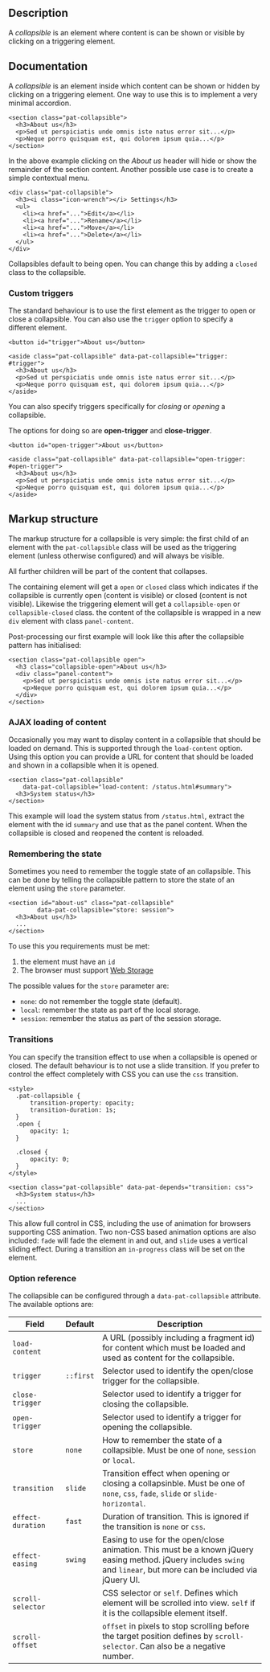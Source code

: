 ## Description

A _collapsible_ is an element where content is can be shown or visible by clicking on a triggering element.

## Documentation

A _collapsible_ is an element inside which content can be shown or hidden
by clicking on a triggering element. One way to use this is to implement
a very minimal accordion.

    <section class="pat-collapsible">
      <h3>About us</h3>
      <p>Sed ut perspiciatis unde omnis iste natus error sit...</p>
      <p>Neque porro quisquam est, qui dolorem ipsum quia...</p>
    </section>

In the above example clicking on the _About us_ header will hide or
show the remainder of the section content. Another possible use case is
to create a simple contextual menu.

    <div class="pat-collapsible">
      <h3><i class="icon-wrench"></i> Settings</h3>
      <ul>
        <li><a href="...">Edit</a></li>
        <li><a href="...">Rename</a></li>
        <li><a href="...">Move</a></li>
        <li><a href="...">Delete</a></li>
      </ul>
    </div>

Collapsibles default to being open. You can change this by adding a
`closed` class to the collapsible.

### Custom triggers

The standard behaviour is to use the first element as the trigger to open or
close a collapsible. You can also use the `trigger` option to specify a
different element.

    <button id="trigger">About us</button>

    <aside class="pat-collapsible" data-pat-collapsible="trigger: #trigger">
      <h3>About us</h3>
      <p>Sed ut perspiciatis unde omnis iste natus error sit...</p>
      <p>Neque porro quisquam est, qui dolorem ipsum quia...</p>
    </aside>

You can also specify triggers specifically for _closing_ or _opening_ a
collapsible.

The options for doing so are **open-trigger** and **close-trigger**.

    <button id="open-trigger">About us</button>

    <aside class="pat-collapsible" data-pat-collapsible="open-trigger: #open-trigger">
      <h3>About us</h3>
      <p>Sed ut perspiciatis unde omnis iste natus error sit...</p>
      <p>Neque porro quisquam est, qui dolorem ipsum quia...</p>
    </aside>

## Markup structure

The markup structure for a collapsible is very simple: the first child
of an element with the `pat-collapsible` class will be used as the
triggering element (unless otherwise configured) and will always be visible.

All further children will be part of the content that collapses.

The containing element will get a `open` or `closed` class which indicates if
the collapsible is currently open (content is visible) or closed (content is
not visible). Likewise the triggering element will get a `collapsible-open` or
`collapsible-closed` class. the content of the collapsible is wrapped in a new
`div` element with class `panel-content`.

Post-processing our first example will look like this after the
collapsible pattern has initialised:

    <section class="pat-collapsible open">
      <h3 class="collapsible-open">About us</h3>
      <div class="panel-content">
        <p>Sed ut perspiciatis unde omnis iste natus error sit...</p>
        <p>Neque porro quisquam est, qui dolorem ipsum quia...</p>
      </div>
    </section>

### AJAX loading of content

Occasionally you may want to display content in a collapsible that
should be loaded on demand. This is supported through the `load-content`
option. Using this option you can provide a URL for content that should
be loaded and shown in a collapsible when it is opened.

    <section class="pat-collapsible"
        data-pat-collapsible="load-content: /status.html#summary">
      <h3>System status</h3>
    </section>

This example will load the system status from `/status.html`, extract
the element with the id `summary` and use that as the panel content.
When the collapsible is closed and reopened the content is reloaded.

### Remembering the state

Sometimes you need to remember the toggle state of an collapsible. This
can be done by telling the collapsible pattern to store the state of an
element using the `store` parameter.

    <section id="about-us" class="pat-collapsible"
            data-pat-collapsible="store: session">
      <h3>About us</h3>
      ...
    </section>

To use this you requirements must be met:

1.  the element must have an `id`
2.  The browser must support [Web Storage](http://www.w3.org/TR/webstorage/)

The possible values for the `store` parameter are:

-   `none`: do not remember the toggle state (default).
-   `local`: remember the state as part of the local storage.
-   `session`: remember the status as part of the session storage.

### Transitions

You can specify the transition effect to use when a collapsible
is opened or closed. The default behaviour is to not use a slide transition.
If you prefer to control the effect completely with CSS you can use the `css`
transition.

    <style>
      .pat-collapsible {
          transition-property: opacity;
          transition-duration: 1s;
      }
      .open {
          opacity: 1;
      }

      .closed {
          opacity: 0;
      }
    </style>

    <section class="pat-collapsible" data-pat-depends="transition: css">
      <h3>System status</h3>
      ...
    </section>

This allow full control in CSS, including the use of animation for
browsers supporting CSS animation. Two non-CSS based animation options
are also included: `fade` will fade the element in and out, and `slide`
uses a vertical sliding effect. During a transition an `in-progress`
class will be set on the element.

### Option reference

The collapsible can be configured through a `data-pat-collapsible`
attribute. The available options are:

| Field             | Default   | Description                                                                                                                                                          |
| ----------------- | --------- | -------------------------------------------------------------------------------------------------------------------------------------------------------------------- |
| `load-content`    |           | A URL (possibly including a fragment id) for content which must be loaded and used as content for the collapsible.                                                   |
| `trigger`         | `::first` | Selector used to identify the open/close trigger for the collapsible.                                                                                                |
| `close-trigger`   |           | Selector used to identify a trigger for closing the collapsible.                                                                                                     |
| `open-trigger`    |           | Selector used to identify a trigger for opening the collapsible.                                                                                                     |
| `store`           | `none`    | How to remember the state of a collapsible. Must be one of `none`, `session` or `local`.                                                                             |
| `transition`      | `slide`   | Transition effect when opening or closing a collapsinble. Must be one of `none`, `css`, `fade`, `slide` or `slide-horizontal`.                                       |
| `effect-duration` | `fast`    | Duration of transition. This is ignored if the transition is `none` or `css`.                                                                                        |
| `effect-easing`   | `swing`   | Easing to use for the open/close animation. This must be a known jQuery easing method. jQuery includes `swing` and `linear`, but more can be included via jQuery UI. |
| `scroll-selector` |           | CSS selector or `self`. Defines which element will be scrolled into view. `self` if it is the collapsible element itself.                                            |
| `scroll-offset`   |           | `offset` in pixels to stop scrolling before the target position defines by `scroll-selector`. Can also be a negative number.                                         |
